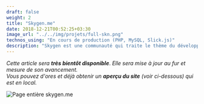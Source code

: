 ```yaml
---
draft: false
weight: 2
title: "Skygen.me"
date: 2018-12-21T00:52:25+03:30
image_url: "../../img/projets/full-skn.png"
technos_using: "En cours de production (PHP, MySQL, Slick.js)"
description: "Skygen est une communauté qui traite le thème du développement des bots discord. Pendant mon temps de libre, je travaille sur la refonte totale du back-end et du front-end."
---
```


*Cette article sera* ***très bientôt disponible***. *Elle sera mise à jour au fur et mesure de son avancement.*
<br/>
*Vous pouvez d'ores et déjà obtenir un* ***aperçu du site*** *(voir ci-dessous) qui est en local.*

<img src="/img/projets/full-page-skn.png" class="img-responsive img-projet" alt="Page entière skygen.me">

